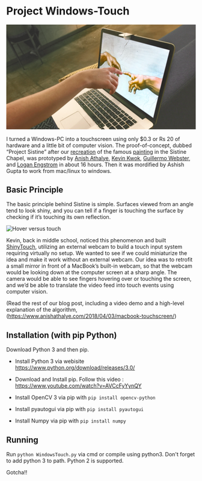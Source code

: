 # Project Windows-Touch

![Sistine * 3/2](splash.png)

I turned a Windows-PC into a touchscreen using only $0.3 or Rs 20 of hardware and a little bit of computer vision. The proof-of-concept, dubbed “Project Sistine” after our [recreation](https://www.anishathalye.com/media/2018/04/03/thumbnail.jpg) of the famous [painting](https://en.wikipedia.org/wiki/The_Creation_of_Adam) in the Sistine Chapel, was prototyped by [Anish Athalye](https://www.anishathalye.com/), [Kevin Kwok](https://twitter.com/antimatter15), [Guillermo Webster](https://twitter.com/biject), and [Logan Engstrom](https://github.com/lengstrom) in about 16 hours. Then it was mordified by Ashish Gupta to work from mac/linux to windows.

## Basic Principle

The basic principle behind Sistine is simple. Surfaces viewed from an angle tend to look shiny, and you can tell if a finger is touching the surface by checking if it’s touching its own reflection.

![Hover versus touch](https://www.anishathalye.com/media/2018/04/03/explanation.png)

Kevin, back in middle school, noticed this phenomenon and built [ShinyTouch](https://antimatter15.com/project/shinytouch/), utilizing an external webcam to build a touch input system requiring virtually no setup. We wanted to see if we could miniaturize the idea and make it work without an external webcam. Our idea was to retrofit a small mirror in front of a MacBook’s built-in webcam, so that the webcam would be looking down at the computer screen at a sharp angle. The camera would be able to see fingers hovering over or touching the screen, and we’d be able to translate the video feed into touch events using computer vision.

(Read the rest of our blog post, including a video demo and a high-level explanation of the algorithm, (https://www.anishathalye.com/2018/04/03/macbook-touchscreen/)

## Installation (with pip Python)

Download Python 3 and then pip.

* Install Python 3 via webisite https://www.python.org/download/releases/3.0/ 

* Download and Install pip. Follow this video : https://www.youtube.com/watch?v=AVCcFyYynQY

* Install OpenCV 3 via pip with `pip install opencv-python`

* Install pyautogui via pip with `pip install pyautogui`

* Install Numpy via pip with `pip install numpy`


## Running

Run `python WindowsTouch.py` via cmd or compile using python3. Don't forget to add python 3 to path. 
Python 2 is supported.

Gotcha!!
